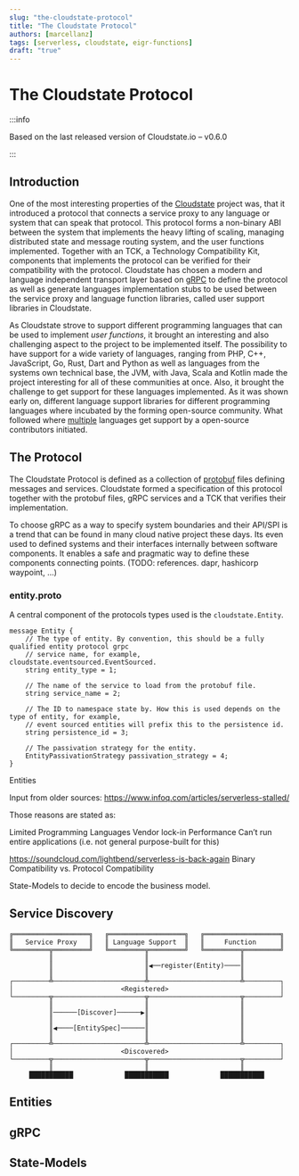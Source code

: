 ```yaml
---
slug: "the-cloudstate-protocol"
title: "The Cloudstate Protocol"
authors: [marcellanz]
tags: [serverless, cloudstate, eigr-functions]
draft: "true"
---
```


# The Cloudstate Protocol

:::info

Based on the last released version of Cloudstate.io – v0.6.0

:::

## Introduction

One of the most interesting properties of
the [Cloudstate](https://cloudstate.io/) project was, that it introduced a
protocol that connects a service proxy to any language or system that can speak
that protocol. This protocol forms a non-binary ABI between the system that
implements the heavy lifting of scaling, managing distributed state and message
routing system, and the user functions implemented. Together with an TCK, a
Technology Compatibility Kit, components that implements the protocol can be
verified for their compatibility with the protocol. Cloudstate has chosen a
modern and language independent transport layer based
on [gRPC](https://www.grpc.io) to define the protocol as well as generate
languages implementation stubs to be used between the service proxy and language
function libraries, called user support libraries in Cloudstate.

As Cloudstate strove to support different programming languages that can be used
to implement _user functions_, it brought an interesting and also challenging
aspect to the project to be implemented itself. The possibility to have support
for a wide variety of languages, ranging from PHP, C++, JavaScript, Go, Rust,
Dart and Python as well as languages from the systems own technical base, the
JVM, with Java, Scala and Kotlin made the project interesting for all of these
communities at once. Also, it brought the challenge to get support for these
languages implemented. As it was shown early on, different language support
libraries for different programming languages where incubated by the forming
open-source community. What followed
where [multiple](https://github.com/cloudstateio?q=support) languages get
support by a open-source contributors initiated.

## The Protocol

The Cloudstate Protocol is defined as a collection
of [protobuf](https://developers.google.com/protocol-buffers/docs/proto3) files
defining messages and services. Cloudstate formed a specification of this
protocol together with the protobuf files, gRPC services and a TCK that verifies
their implementation.

To choose gRPC as a way to specify system boundaries and their API/SPI is a
trend that can be found in many cloud native project these days. Its even used
to defined systems and their interfaces internally between software components.
It enables a safe and pragmatic way to define these components connecting
points. (TODO: references. dapr, hashicorp waypoint, …)

### entity.proto

A central component of the protocols types used is the `cloudstate.Entity`.

```file title="entity.proto"
message Entity {
    // The type of entity. By convention, this should be a fully qualified entity protocol grpc
    // service name, for example, cloudstate.eventsourced.EventSourced.
    string entity_type = 1;

    // The name of the service to load from the protobuf file.
    string service_name = 2;

    // The ID to namespace state by. How this is used depends on the type of entity, for example,
    // event sourced entities will prefix this to the persistence id.
    string persistence_id = 3;

    // The passivation strategy for the entity.
    EntityPassivationStrategy passivation_strategy = 4;
}
```

Entities

Input from older sources:
https://www.infoq.com/articles/serverless-stalled/

Those reasons are stated as:

Limited Programming Languages Vendor lock-in Performance Can’t run entire
applications (i.e. not general purpose-built for this)

https://soundcloud.com/lightbend/serverless-is-back-again
Binary Compatibility vs. Protocol Compatibility

State-Models to decide to encode the business model.

## Service Discovery

```sdl title="Entity Discovery"
╔═══════════════════╗   ╔═══════════════════╗   ╔═══════════════════╗
║   Service Proxy   ║   ║ Language Support  ║   ║     Function      ║
╚═════════╦═════════╝   ╚═════════╦═════════╝   ╚═════════╦═════════╝
          ║                       ║                       ║          
          ║                       ║◀──register(Entity)────║          
          ║                       ║                       ║          
┌─────────╩───────────────────────╩───────────────────────╩─────────┐
│                           <Registered>                            │
└─────────╦───────────────────────╦───────────────────────╦─────────┘
          ║                       ║                       ║          
          ║──────[Discover]──────▶║                       ║          
          ║                       ║                       ║          
          ║◀────[EntitySpec]──────║                       ║          
          ║                       ║                       ║          
┌─────────╩───────────────────────╩───────────────────────╩─────────┐
│                           <Discovered>                            │
└─────────╦───────────────────────╦───────────────────────╦─────────┘
          ║                       ║                       ║          
     ███████████             ███████████             ███████████                                           
```

## Entities

## gRPC

## State-Models
